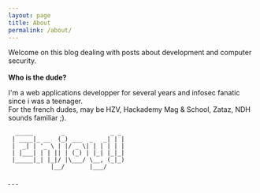 ```yaml
---
layout: page
title: About
permalink: /about/
---
```


Welcome on this blog dealing with posts about development and computer security.  
<br/>
**Who is the dude?**
  
I'm a web applications developper for several years and infosec fanatic since i was a teenager.  
For the french dudes, may be HZV, Hackademy Mag & School, Zataz, NDH sounds familiar ;).
```
  _____        _             _ _
 | ____|_ __  (_) ___  _   _| | |
 |  _| | '_ \ | |/ _ \| | | | | |
 | |___| | | || | (_) | |_| |_|_|
 |_____|_| |_|/ |\___/ \__, (_|_)
            |__/       |___/
```
  
<a target="_blank" href="https://twitter.com/phackt_ul"><i class ="fa fa-twitter fa-2x"></i>&nbsp;</a>
<a target="_blank" href="https://github.com/phackt"><i class ="fa fa-github fa-2x"></i>&nbsp;</a>
<a target="_blank" href="{{ site.url }}/feed.xml"><i class ="fa fa-rss fa-2x"></i>&nbsp;</a>
